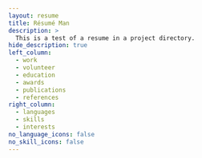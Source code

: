 ```yaml
---
layout: resume
title: Résumé Man
description: >
  This is a test of a resume in a project directory.
hide_description: true
left_column:
  - work
  - volunteer
  - education
  - awards
  - publications
  - references
right_column:
  - languages
  - skills
  - interests
no_language_icons: false
no_skill_icons: false
---
```

